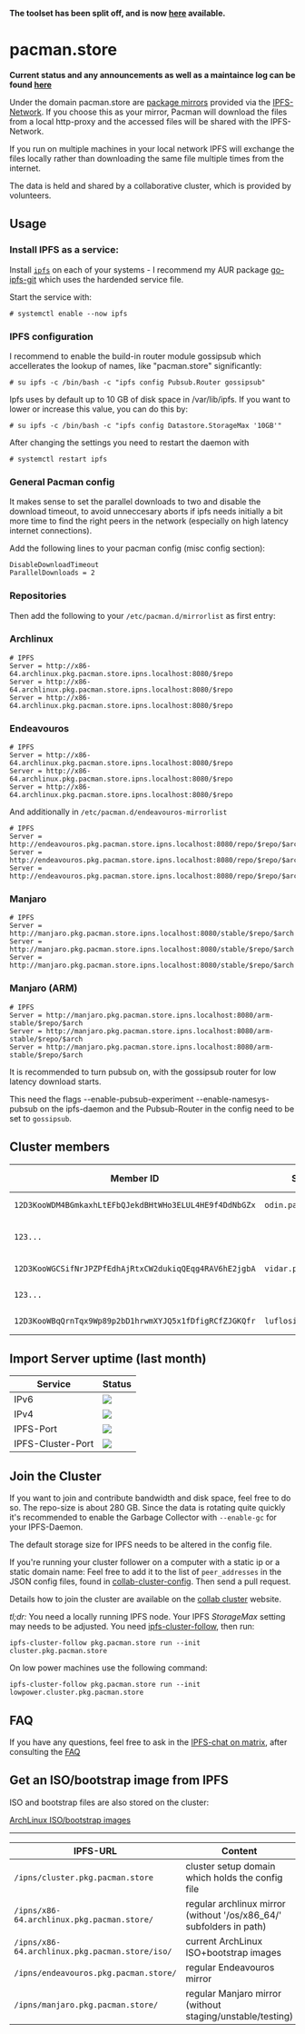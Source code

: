 **The toolset has been split off, and is now [here](https://github.com/RubenKelevra/rsync2ipfs-cluster.git) available.**

# pacman.store

**Current status and any announcements as well as a maintaince log can be found [here](https://github.com/RubenKelevra/pacman.store/wiki/Status,-Announcements-&-Maintenance)**

Under the domain pacman.store are [package mirrors](https://wiki.archlinux.org/index.php/Pacman#Repositories_and_mirrors) provided via the [IPFS-Network](https://ipfs.io). If you choose this as your mirror, Pacman will download the files from a local http-proxy and the accessed files will be shared with the IPFS-Network.

If you run on multiple machines in your local network IPFS will exchange the files locally rather than downloading the same file multiple times from the internet.

The data is held and shared by a collaborative cluster, which is provided by volunteers.

## Usage

### Install IPFS as a service:

Install [`ipfs`](https://wiki.archlinux.org/index.php/IPFS) on each of your systems - I recommend my AUR package [go-ipfs-git](https://aur.archlinux.org/packages/go-ipfs-git) which uses the hardended service file.

Start the service with:

```console
# systemctl enable --now ipfs
```

### IPFS configuration

I recommend to enable the build-in router module gossipsub which accellerates the lookup of names, like "pacman.store" significantly:

```console
# su ipfs -c /bin/bash -c "ipfs config Pubsub.Router gossipsub"
```

Ipfs uses by default up to 10 GB of disk space in /var/lib/ipfs. If you want to lower or increase this value, you can do this by:

```console
# su ipfs -c /bin/bash -c "ipfs config Datastore.StorageMax '10GB'"
```

After changing the settings you need to restart the daemon with 

```console
# systemctl restart ipfs
```

### General Pacman config

It makes sense to set the parallel downloads to two and disable the download timeout, to avoid unneccesary aborts if ipfs needs initially a bit more time to find the right peers in the network (especially on high latency internet connections).

Add the following lines to your pacman config (misc config section):

```
DisableDownloadTimeout
ParallelDownloads = 2
```

### Repositories



Then add the following to your `/etc/pacman.d/mirrorlist` as first entry:

### Archlinux
```
# IPFS
Server = http://x86-64.archlinux.pkg.pacman.store.ipns.localhost:8080/$repo
Server = http://x86-64.archlinux.pkg.pacman.store.ipns.localhost:8080/$repo
Server = http://x86-64.archlinux.pkg.pacman.store.ipns.localhost:8080/$repo
```

### Endeavouros


```
# IPFS
Server = http://x86-64.archlinux.pkg.pacman.store.ipns.localhost:8080/$repo
Server = http://x86-64.archlinux.pkg.pacman.store.ipns.localhost:8080/$repo
Server = http://x86-64.archlinux.pkg.pacman.store.ipns.localhost:8080/$repo
```

And additionally in `/etc/pacman.d/endeavouros-mirrorlist`

```
# IPFS
Server = http://endeavouros.pkg.pacman.store.ipns.localhost:8080/repo/$repo/$arch
Server = http://endeavouros.pkg.pacman.store.ipns.localhost:8080/repo/$repo/$arch
Server = http://endeavouros.pkg.pacman.store.ipns.localhost:8080/repo/$repo/$arch
```

### Manjaro

```
# IPFS
Server = http://manjaro.pkg.pacman.store.ipns.localhost:8080/stable/$repo/$arch
Server = http://manjaro.pkg.pacman.store.ipns.localhost:8080/stable/$repo/$arch
Server = http://manjaro.pkg.pacman.store.ipns.localhost:8080/stable/$repo/$arch
```

### Manjaro (ARM)

```
# IPFS
Server = http://manjaro.pkg.pacman.store.ipns.localhost:8080/arm-stable/$repo/$arch
Server = http://manjaro.pkg.pacman.store.ipns.localhost:8080/arm-stable/$repo/$arch
Server = http://manjaro.pkg.pacman.store.ipns.localhost:8080/arm-stable/$repo/$arch
```

It is recommended to turn pubsub on, with the gossipsub router for low latency download starts.

This need the flags --enable-pubsub-experiment --enable-namesys-pubsub on the ipfs-daemon and the Pubsub-Router in the config need to be set to `gossipsub`.



## Cluster members


| Member ID | Server | Location | Internet-Provider | AS | Provider |
| - | - | - | - | - | - |
| `12D3KooWDM4BGmkaxhLtEFbQJekdBHtWHo3ELUL4HE9f4DdNbGZx` | `odin.pacman.store` | Nuremberg, Germany | netcup | AS197540 | [@RubenKelevra](https://github.com/RubenKelevra) |
| `123...` | | Guthrie, Oklahoma | Cox Communications Inc | AS22773 | [@teknomunk](https://github.com/teknomunk) |
| `12D3KooWGCSifNrJPZPfEdhAjRtxCW2dukiqQEqg4RAV6hE2jgbA` | `vidar.pacman.store` | Vilnius, Lithuania | UAB Interneto vizija | AS20080814 | [@RubenKelevra](https://github.com/RubenKelevra) |
| `123...` | | ~ Tokyo, Japan | | AS7506 | _anonymous_ |
| `12D3KooWBqQrnTqx9Wp89p2bD1hrwmXYJQ5x1fDfigRCfZJGKQfr` | `luflosi.de` | Saarland, Germany | VSE NET GmbH | AS9063 | [@Luflosi](https://github.com/Luflosi) |


## Import Server uptime (last month)

| Service | Status |
| - | - |
| IPv6 | <img src="https://app.statuscake.com/button/index.php?Track=lqm087FDpT&Days=30&Design=2" /> |
| IPv4 | <img src="https://app.statuscake.com/button/index.php?Track=mdwVReU662&Days=30&Design=2" /> |
| IPFS-Port | <img src="https://app.statuscake.com/button/index.php?Track=dpSNJkhpBi&Days=30&Design=2" /> |
| IPFS-Cluster-Port | <img src="https://app.statuscake.com/button/index.php?Track=W6VTSzFRsc&Days=30&Design=2" /> |

## Join the Cluster

If you want to join and contribute bandwidth and disk space, feel free to do so. The repo-size is about 280 GB. Since the data is rotating quite quickly it's recommended to enable the Garbage Collector with `--enable-gc` for your IPFS-Daemon.

The default storage size for IPFS needs to be altered in the config file.

If you're running your cluster follower on a computer with a static ip or a static domain name: Feel free to add it to the list of ```peer_addresses``` in the JSON config files, found in [collab-cluster-config](./collab-cluster-config). Then send a pull request.

Details how to join the cluster are available on the [collab cluster](https://collab.ipfscluster.io/) website.

*tl;dr:* You need a locally running IPFS node. Your IPFS *StorageMax* setting may needs to be adjusted. You need [ipfs-cluster-follow](https://aur.archlinux.org/packages/ipfs-cluster-bin/), then run:

```console
ipfs-cluster-follow pkg.pacman.store run --init cluster.pkg.pacman.store
```

On low power machines use the following command:

```console
ipfs-cluster-follow pkg.pacman.store run --init lowpower.cluster.pkg.pacman.store
```

## FAQ

If you have any questions, feel free to ask in the [IPFS-chat on matrix](https://riot.im/app/#/room/#ipfs:matrix.org), after consulting the [FAQ](https://github.com/RubenKelevra/pacman.store/wiki/FAQ)

## Get an ISO/bootstrap image from IPFS

ISO and bootstrap files are also stored on the cluster:

[ArchLinux ISO/bootstrap images](http://x86-64.archlinux.pkg.pacman.store/iso)

---

| IPFS-URL | Content |
| - | - |
| `/ipns/cluster.pkg.pacman.store` | cluster setup domain which holds the config file |
| `/ipns/x86-64.archlinux.pkg.pacman.store/` | regular archlinux mirror<br>(without '/os/x86_64/' subfolders in path) |
| `/ipns/x86-64.archlinux.pkg.pacman.store/iso/` | current ArchLinux ISO+bootstrap images |
| `/ipns/endeavouros.pkg.pacman.store/` | regular Endeavouros mirror |
| `/ipns/manjaro.pkg.pacman.store/` | regular Manjaro mirror<br>(without staging/unstable/testing) |
